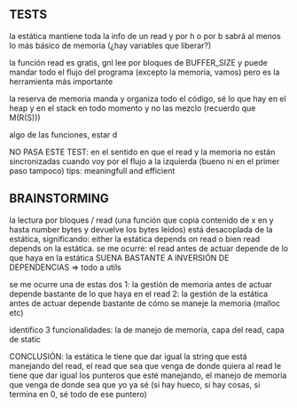## TESTS 

la estática mantiene toda la info de un read y por h o por b sabrá al menos lo más básico de memoria (¿hay variables que liberar?)

la función read es gratis, gnl lee por bloques de BUFFER_SIZE y puede mandar todo el flujo del programa (excepto la memoria, vamos) pero es la herramienta más importante

la reserva de memoria manda y organiza todo el código, sé lo que hay en el heap y en el stack en todo momento y no las mezclo (recuerdo que M(R(S)))


algo de las funciones, estar d

NO PASA ESTE TEST: en el sentido en que el read y la memoria no están sincronizadas cuando voy por el flujo a la izquierda (bueno ni en el primer paso tampoco)
tips: meaningfull and efficient

## BRAINSTORMING

la lectura por bloques / read (una función que copia contenido de x en y hasta number bytes y devuelve los bytes leídos) está desacoplada de la estática, significando: 
   either la estática depends on read o bien read depends on la estática.
   se me ocurre: el read antes de actuar depende de lo que haya en la estática SUENA BASTANTE A INVERSIÓN DE DEPENDENCIAS => todo a utils

   se me ocurre una de estas dos
      1: la gestión de memoria antes de actuar depende bastante de lo que haya en el read
      2: la gestión de la estática antes de actuar depende bastante de cómo se maneje la memoria (malloc etc)

identifico 3 funcionalidades: la de manejo de memoria, capa del read, capa de static

CONCLUSIÓN: 
la estática le tiene que dar igual la string que está manejando del read, el read que sea que venga de donde quiera
al read le tiene que dar igual los punteros que esté manejando, el manejo de memoria que venga de donde sea que yo ya sé (si hay hueco, si hay cosas, si termina en 0, sé todo de ese puntero)
